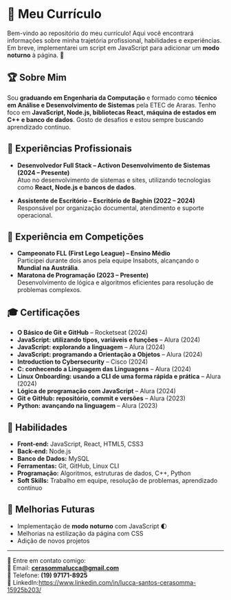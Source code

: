 # 📄 Meu Currículo

Bem-vindo ao repositório do meu currículo! Aqui você encontrará informações sobre minha trajetória profissional, habilidades e experiências. Em breve, implementarei um script em JavaScript para adicionar um **modo noturno** à página. 🚀

## 🏆 Sobre Mim
Sou **graduando em Engenharia da Computação** e formado como **técnico em Análise e Desenvolvimento de Sistemas** pela ETEC de Araras. Tenho foco em **JavaScript, Node.js, bibliotecas React, máquina de estados em C++ e banco de dados**. Gosto de desafios e estou sempre buscando aprendizado contínuo.

## 💼 Experiências Profissionais
- **Desenvolvedor Full Stack – Activon Desenvolvimento de Sistemas (2024 – Presente)**  
  Atuo no desenvolvimento de sistemas e sites, utilizando tecnologias como **React, Node.js e bancos de dados**.

- **Assistente de Escritório – Escritório de Baghin (2022 – 2024)**  
  Responsável por organização documental, atendimento e suporte operacional.

## 🤖 Experiência em Competições
- **Campeonato FLL (First Lego League) – Ensino Médio**  
  Participei durante dois anos pela equipe Insabots, alcançando o **Mundial na Austrália**.
- **Maratona de Programação (2023 – Presente)**  
  Desenvolvimento de lógica e algoritmos eficientes para resolução de problemas complexos.

## 🎓 Certificações
- **O Básico de Git e GitHub** – Rocketseat (2024)
- **JavaScript: utilizando tipos, variáveis e funções** – Alura (2024)
- **JavaScript: explorando a linguagem** – Alura (2024)
- **JavaScript: programando a Orientação a Objetos** – Alura (2024)
- **Introduction to Cybersecurity** – Cisco (2024)
- **C: conhecendo a Linguagem das Linguagens** – Alura (2024)
- **Linux Onboarding: usando a CLI de uma forma rápida e prática** – Alura (2024)
- **Lógica de programação com JavaScript** – Alura (2024)
- **Git e GitHub: repositório, commit e versões** – Alura (2023)
- **Python: avançando na linguagem** – Alura (2023)

## 🔧 Habilidades
- **Front-end:** JavaScript, React, HTML5, CSS3
- **Back-end:** Node.js
- **Banco de Dados:** MySQL
- **Ferramentas:** Git, GitHub, Linux CLI
- **Programação:** Algoritmos, estruturas de dados, C++, Python
- **Soft Skills:** Trabalho em equipe, resolução de problemas, aprendizado contínuo

## 🚀 Melhorias Futuras
- Implementação de **modo noturno** com JavaScript 🌓
- Melhorias na estilização da página com CSS
- Adição de novos projetos

---
📩 Entre em contato comigo:  
📧 Email: **cerasommalucca@gmail.com**  
📱 Telefone: **(19) 97171-8925**  
🔗 LinkedIn:https://www.linkedin.com/in/lucca-santos-cerasomma-15925b203/  

